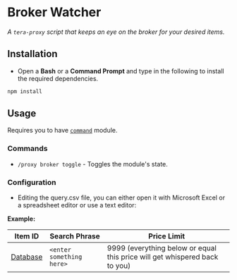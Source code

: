# Broker Watcher
_A `tera-proxy` script that keeps an eye on the broker for your desired items._

## Installation
- Open a **Bash** or a **Command Prompt** and type in the following to install the required dependencies.
```sh
npm install
```

## Usage
Requires you to have [`command`](https://github.com/pinkipi/command) module.
### Commands
- `/proxy broker toggle` - Toggles the module's state.

### Configuration
- Editing the query.csv file, you can either open it with Microsoft Excel or a spreadsheet editor or use a text editor:

**Example:**

Item ID | Search Phrase | Price Limit
---|---|---
[Database](http://teradatabase.net/en/items) | `<enter something here>` | 9999 (everything below or equal this price will get whispered back to you)
